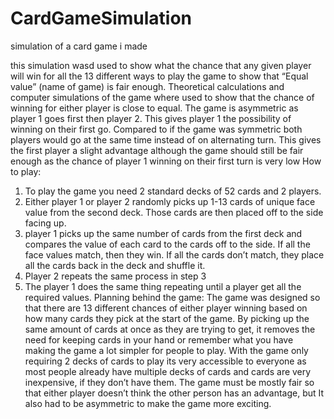 # CardGameSimulation
simulation of a card game i made

this simulation wasd used to show what the chance that any given player will win for all the 13 different ways to play the game to show that “Equal value” (name of game) is fair enough. Theoretical calculations and computer simulations of the game where used to show that the chance of winning for either player is close to equal.
The game is asymmetric as player 1 goes first then player 2. This gives player 1 the possibility of winning on their first go. Compared to if the game was symmetric both players would go at the same time instead of on alternating turn. This gives the first player a slight advantage although the game should still be fair enough as the chance of player 1 winning on their first turn is very low
How to play:
1.	To play the game you need 2 standard decks of 52 cards and 2 players.
2.	Either player 1 or player 2 randomly picks up 1-13 cards of unique face value from the second deck. Those cards are then placed off to the side facing up.
3.	player 1 picks up the same number of cards from the first deck and compares the value of each card to the cards off to the side. If all the face values match, then they win. If all the cards don’t match, they place all the cards back in the deck and shuffle it.
4.	Player 2 repeats the same process in step 3
5.	The player 1 does the same thing repeating until a player get all the required values.
Planning behind the game:
The game was designed so that there are 13 different chances of either player winning based on how many cards they pick at the start of the game. By picking up the same amount of cards at once as they are trying to get, it removes the need for keeping cards in your hand or remember what you have making the game a lot simpler for people to play. With the game only requiring 2 decks of cards to play its very accessible to everyone as most people already have multiple decks of cards and cards are very inexpensive, if they don’t have them. The game must be mostly fair so that either player doesn’t think the other person has an advantage, but It also had to be asymmetric to make the game more exciting.
